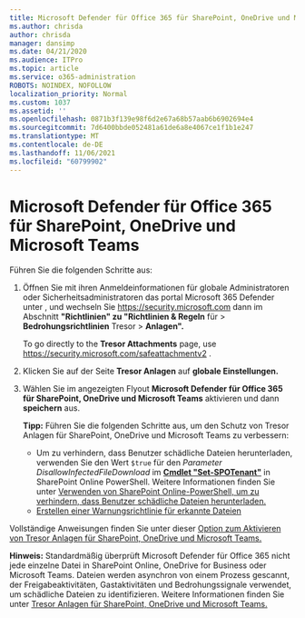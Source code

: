 ```yaml
---
title: Microsoft Defender für Office 365 für SharePoint, OneDrive und Microsoft Teams
ms.author: chrisda
author: chrisda
manager: dansimp
ms.date: 04/21/2020
ms.audience: ITPro
ms.topic: article
ms.service: o365-administration
ROBOTS: NOINDEX, NOFOLLOW
localization_priority: Normal
ms.custom: 1037
ms.assetid: ''
ms.openlocfilehash: 0871b3f139e98f6d2e67a68b57aab6b6902694e4
ms.sourcegitcommit: 7d6400bbde052481a61de6a8e4067ce1f1b1e247
ms.translationtype: MT
ms.contentlocale: de-DE
ms.lasthandoff: 11/06/2021
ms.locfileid: "60799902"
---
```

# <a name="microsoft-defender-for-office-365-for-sharepoint-onedrive-and-microsoft-teams"></a>Microsoft Defender für Office 365 für SharePoint, OneDrive und Microsoft Teams

Führen Sie die folgenden Schritte aus:

1. Öffnen Sie mit ihren Anmeldeinformationen für globale Administratoren oder Sicherheitsadministratoren das portal Microsoft 365 Defender unter , und wechseln Sie <https://security.microsoft.com> dann im Abschnitt **"Richtlinien" zu "Richtlinien & Regeln** für \> **Bedrohungsrichtlinien** Tresor \> **Anlagen".** 

   To go directly to the **Tresor Attachments** page, use <https://security.microsoft.com/safeattachmentv2> .

2. Klicken Sie auf der Seite **Tresor Anlagen** auf **globale Einstellungen.**
3. Wählen Sie im angezeigten Flyout **Microsoft Defender für Office 365 für SharePoint, OneDrive und Microsoft Teams** aktivieren und dann **speichern** aus.

    **Tipp:** Führen Sie die folgenden Schritte aus, um den Schutz von Tresor Anlagen für SharePoint, OneDrive und Microsoft Teams zu verbessern:
    - Um zu verhindern, dass Benutzer schädliche Dateien herunterladen, verwenden Sie den Wert `$true` für den *Parameter DisallowInfectedFileDownload* im **[Cmdlet "Set-SPOTenant"](https://docs.microsoft.com/powershell/module/sharepoint-online/Set-SPOTenant)** in SharePoint Online PowerShell. Weitere Informationen finden Sie unter [Verwenden von SharePoint Online-PowerShell, um zu verhindern, dass Benutzer schädliche Dateien herunterladen.](https://docs.microsoft.com/microsoft-365/security/office-365-security/turn-on-mdo-for-spo-odb-and-teams#step-2-recommended-use-sharepoint-online-powershell-to-prevent-users-from-downloading-malicious-files)
    - [Erstellen einer Warnungsrichtlinie für erkannte Dateien](https://docs.microsoft.com/microsoft-365/security/office-365-security/turn-on-mdo-for-spo-odb-and-teams#step-3-recommended-use-the-microsoft-365-defender-portal-to-create-an-alert-policy-for-detected-files)

Vollständige Anweisungen finden Sie unter dieser [Option zum Aktivieren von Tresor Anlagen für SharePoint, OneDrive und Microsoft Teams.](https://docs.microsoft.com/microsoft-365/security/office-365-security/turn-on-atp-for-spo-odb-and-teams)

**Hinweis:** Standardmäßig überprüft Microsoft Defender für Office 365 nicht jede einzelne Datei in SharePoint Online, OneDrive for Business oder Microsoft Teams. Dateien werden asynchron von einem Prozess gescannt, der Freigabeaktivitäten, Gastaktivitäten und Bedrohungssignale verwendet, um schädliche Dateien zu identifizieren. Weitere Informationen finden Sie unter [Tresor Anlagen für SharePoint, OneDrive und Microsoft Teams.](https://docs.microsoft.com/microsoft-365/security/office-365-security/atp-for-spo-odb-and-teams)
